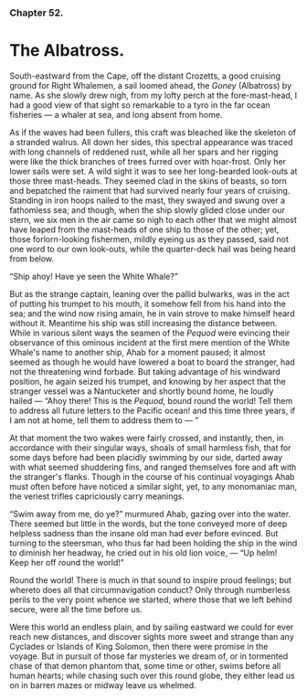### Chapter 52. 
The Albatross.
==============


South-eastward from the Cape, off the distant Crozetts, a good cruising ground
for Right Whalemen, a sail loomed ahead, the *Goney* (Albatross) by name. As she
slowly drew nigh, from my lofty perch at the fore-mast-head, I had a good view
of that sight so remarkable to a tyro in the far ocean fisheries — a whaler at
sea, and long absent from home.

As if the waves had been fullers, this craft was bleached like the skeleton of
a stranded walrus. All down her sides, this spectral appearance was traced with
long channels of reddened rust, while all her spars and her rigging were like
the thick branches of trees furred over with hoar-frost. Only her lower sails
were set. A wild sight it was to see her long-bearded look-outs at those three
mast-heads. They seemed clad in the skins of beasts, so torn and bepatched the
raiment that had survived nearly four years of cruising. Standing in iron hoops
nailed to the mast, they swayed and swung over a fathomless sea; and though,
when the ship slowly glided close under our stern, we six men in the air came
so nigh to each other that we might almost have leaped from the mast-heads of
one ship to those of the other; yet, those forlorn-looking fishermen, mildly
eyeing us as they passed, said not one word to our own look-outs, while the
quarter-deck hail was being heard from below.

“Ship ahoy! Have ye seen the White Whale?”

But as the strange captain, leaning over the pallid bulwarks, was in the act of
putting his trumpet to his mouth, it somehow fell from his hand into the sea;
and the wind now rising amain, he in vain strove to make himself heard without
it. Meantime his ship was still increasing the distance between. While in
various silent ways the seamen of the *Pequod* were evincing their observance
of this ominous incident at the first mere mention of the White Whale's name to
another ship, Ahab for a moment paused; it almost seemed as though he would
have lowered a boat to board the stranger, had not the threatening wind
forbade. But taking advantage of his windward position, he again seized his
trumpet, and knowing by her aspect that the stranger vessel was a Nantucketer
and shortly bound home, he loudly hailed — “Ahoy there! This is the *Pequod,*
bound round the world! Tell them to address all future letters to the Pacific
ocean! and this time three years, if I am not at home, tell them to address
them to — ”

At that moment the two wakes were fairly crossed, and instantly, then, in
accordance with their singular ways, shoals of small harmless fish, that for
some days before had been placidly swimming by our side, darted away with what
seemed shuddering fins, and ranged themselves fore and aft with the stranger's
flanks. Though in the course of his continual voyagings Ahab must often before
have noticed a similar sight, yet, to any monomaniac man, the veriest trifles
capriciously carry meanings.

“Swim away from me, do ye?” murmured Ahab, gazing over into the water.  There
seemed but little in the words, but the tone conveyed more of deep helpless
sadness than the insane old man had ever before evinced. But turning to the
steersman, who thus far had been holding the ship in the wind to diminish her
headway, he cried out in his old lion voice, — “Up helm! Keep her off round the
world!”

Round the world! There is much in that sound to inspire proud feelings; but
whereto does all that circumnavigation conduct? Only through numberless perils
to the very point whence we started, where those that we left behind secure,
were all the time before us.

Were this world an endless plain, and by sailing eastward we could for ever
reach new distances, and discover sights more sweet and strange than any
Cyclades or Islands of King Solomon, then there were promise in the voyage. But
in pursuit of those far mysteries we dream of, or in tormented chase of that
demon phantom that, some time or other, swims before all human hearts; while
chasing such over this round globe, they either lead us on in barren mazes or
midway leave us whelmed.



